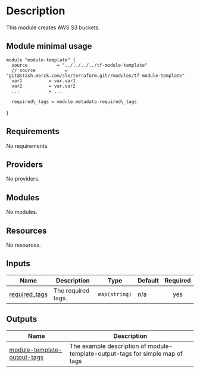 <!-- BEGINNING OF PRE-COMMIT-TERRAFORM DOCS HOOK -->
# Description

  This module creates AWS S3 buckets.

## Module minimal usage

    module "module-template" {
      source           = "../../../../tf-module-template"
      // source           = "git@stash.merck.com/slx/terraform.git//modules/tf-module-template"
      var1          = var.var1
      var2          = var.var2
      ...           = ...

      required\_tags = module.metadata.required\_tags
   }

## Requirements

No requirements.

## Providers

No providers.

## Modules

No modules.

## Resources

No resources.

## Inputs

| Name | Description | Type | Default | Required |
|------|-------------|------|---------|:--------:|
| <a name="input_required_tags"></a> [required\_tags](#input\_required\_tags) | The required tags. | `map(string)` | n/a | yes |

## Outputs

| Name | Description |
|------|-------------|
| <a name="output_module-template-output-tags"></a> [module-template-output-tags](#output\_module-template-output-tags) | The example description of module-template-output-tags for simple map of tags |
<!-- END OF PRE-COMMIT-TERRAFORM DOCS HOOK -->
